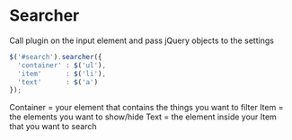 # Searcher

Call plugin on the input element and pass jQuery objects to the settings

```Javascript
$('#search').searcher({
  'container' : $('ul'), 
  'item'      : $('li'),
  'text'      : $('a')
});
```
Container = your element that contains the things you want to filter
Item = the elements you want to show/hide
Text = the element inside your Item that you want to search